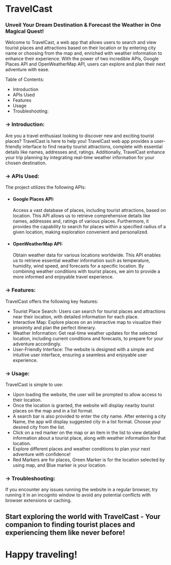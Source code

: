 <h1>TravelCast</h1>
<h3>Unveil Your Dream Destination & Forecast the Weather in One Magical Quest!</h3>
<p>Welcome to TravelCast, a web app that allows users to search and view tourist places and attractions based on their location or by entering city name or choosing from the map and, enriched with weather information to enhance their experience. With the power of two incredible APIs, Google Places API and OpenWeatherMap API, users can explore and plan their next adventure with ease.</p>


Table of Contents:
<ul>
    <li>Introduction</li>
    <li>APIs Used</li>
    <li>Features</li>
    <li>Usage</li>
    <li>Troubleshooting:</li>
</ul>
<h3>-> Introduction:</h3>
<p>Are you a travel enthusiast looking to discover new and exciting tourist places? TravelCast is here to help you! TravelCast web app provides a user-friendly interface to find nearby tourist attractions, complete with essential details like names, addresses and, ratings. Additionally, TravelCast enhance your trip planning by integrating real-time weather information for your chosen destination.</p>

<h3>-> APIs Used:</h3>
The project utilizes the following APIs:
<ul>
<li>
  <h4>Google Places API:</h4> 
  <p>Access a vast database of places, including tourist attractions, based on location. This API allows us to retrieve comprehensive details like names, addresses and, ratings of various places. Furthermore, it provides the capability to search for places within a specified radius of a given location, making exploration convenient and personalized.</p>
</li>

<li>
  <h4>OpenWeatherMap API:</h4>
  <p>Obtain weather data for various locations worldwide. This API enables us to retrieve essential weather information such as temperature, humidity, wind speed, and forecasts for a specific location. By combining weather conditions with tourist places, we aim to provide a more informed and enjoyable travel experience.</p>
</li>
</ul>

<h3>-> Features:</h3>
TravelCast offers the following key features:
<ul>
<li>Tourist Place Search: Users can search for tourist places and attractions near their location, with detailed information for each place.</li>

<li>Interactive Map: Explore places on an interactive map to visualize their proximity and plan the perfect itinerary.</li>

<li>Weather Information: Get real-time weather updates for the selected location, including current conditions and forecasts, to prepare for your adventure accordingly.</li>

<li>User-Friendly Interface: The website is designed with a simple and intuitive user interface, ensuring a seamless and enjoyable user experience.</li>
</ul>

<h3>-> Usage:</h3>
TravelCast is simple to use:
<ul>
    <li>Upon loading the website, the user will be prompted to allow access to their location.</li>
    <li>Once the location is granted, the website will display nearby tourist places on the map and in a list format.</li>
    <li>A search bar is also provided to enter the city name. After entering a city Name, the app will display suggested city in a list format. Choose your desired city from the list. </li>
    <li>Click on a red marker on the map or an item in the list to view detailed information about a tourist place, along with weather information for that location.</li>
    <li>Explore different places and weather conditions to plan your next adventure with confidence!</li>
    <li>Red Markers are for places, Green Marker is for the location selected by using map, and Blue marker is your location.</li>
</ul>

<h3>-> Troubleshooting:</h3>
<p>If you encounter any issues running the website in a regular browser, try running it in an incognito window to avoid any potential conflicts with browser extensions or caching.<p>

<h2>Start exploring the world with TravelCast - Your companion to finding tourist places and experiencing them like never before!</h2>

<h1>Happy traveling!</h1>
